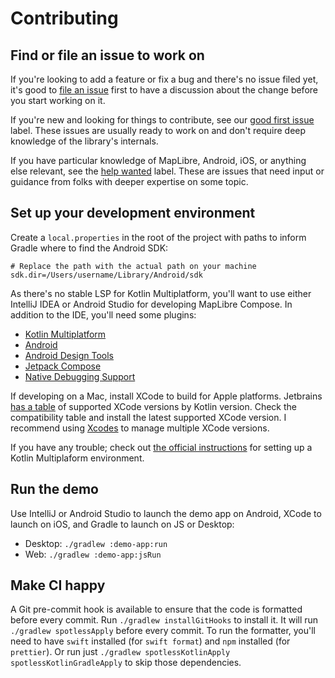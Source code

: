 # Contributing

## Find or file an issue to work on

If you're looking to add a feature or fix a bug and there's no issue filed yet,
it's good to
[file an issue](https://github.com/maplibre/maplibre-compose/issues/new/choose)
first to have a discussion about the change before you start working on it.

If you're new and looking for things to contribute, see our
[good first issue](https://github.com/maplibre/maplibre-compose/issues?q=is%3Aissue%20state%3Aopen%20label%3A%22good%20first%20issue%22)
label. These issues are usually ready to work on and don't require deep
knowledge of the library's internals.

If you have particular knowledge of MapLibre, Android, iOS, or anything else
relevant, see the
[help wanted](https://github.com/maplibre/maplibre-compose/issues?q=is%3Aissue%20state%3Aopen%20label%3A%22help%20wanted%22)
label. These are issues that need input or guidance from folks with deeper
expertise on some topic.

## Set up your development environment

Create a `local.properties` in the root of the project with paths to inform
Gradle where to find the Android SDK:

```properties
# Replace the path with the actual path on your machine
sdk.dir=/Users/username/Library/Android/sdk
```

As there's no stable LSP for Kotlin Multiplatform, you'll want to use either
IntelliJ IDEA or Android Studio for developing MapLibre Compose. In addition to
the IDE, you'll need some plugins:

- [Kotlin Multiplatform](https://plugins.jetbrains.com/plugin/14936-kotlin-multiplatform)
- [Android](https://plugins.jetbrains.com/plugin/22989-android)
- [Android Design Tools](https://plugins.jetbrains.com/plugin/22990-android-design-tools)
- [Jetpack Compose](https://plugins.jetbrains.com/plugin/18409-jetpack-compose)
- [Native Debugging Support](https://plugins.jetbrains.com/plugin/12775-native-debugging-support)

If developing on a Mac, install XCode to build for Apple platforms. Jetbrains
[has a table](https://www.jetbrains.com/help/kotlin-multiplatform-dev/multiplatform-compatibility-guide.html#version-compatibility)
of supported XCode versions by Kotlin version. Check the compatibility table and
install the latest supported XCode version. I recommend using
[Xcodes](https://www.xcodes.app/) to manage multiple XCode versions.

If you have any trouble; check out
[the official instructions](https://www.jetbrains.com/help/kotlin-multiplatform-dev/multiplatform-setup.html)
for setting up a Kotlin Multiplaform environment.

## Run the demo

Use IntelliJ or Android Studio to launch the demo app on Android, XCode to
launch on iOS, and Gradle to launch on JS or Desktop:

- Desktop: `./gradlew :demo-app:run`
- Web: `./gradlew :demo-app:jsRun`

## Make CI happy

A Git pre-commit hook is available to ensure that the code is formatted before
every commit. Run `./gradlew installGitHooks` to install it. It will run
`./gradlew spotlessApply` before every commit. To run the formatter, you'll need
to have `swift` installed (for `swift format`) and `npm` installed (for
`prettier`). Or run just
`./gradlew spotlessKotlinApply spotlessKotlinGradleApply` to skip those
dependencies.
